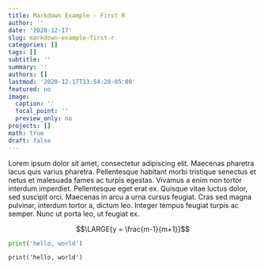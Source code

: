 ```yaml
---
title: Markdown Example - First R
author: ''
date: '2020-12-17'
slug: markdown-example-first-r
categories: []
tags: []
subtitle: ''
summary: ''
authors: []
lastmod: '2020-12-17T13:54:28-05:00'
featured: no
image:
  caption: ''
  focal_point: ''
  preview_only: no
projects: []
math: true
draft: false
---
```


Lorem ipsum dolor sit amet, consectetur adipiscing elit. Maecenas pharetra lacus quis varius pharetra. Pellentesque habitant morbi tristique senectus et netus et malesuada fames ac turpis egestas. Vivamus a enim non tortor interdum imperdiet. Pellentesque eget erat ex. Quisque vitae luctus dolor, sed suscipit orci. Maecenas in arcu a urna cursus feugiat. Cras sed magna pulvinar, interdum tortor a, dictum leo. Integer tempus feugiat turpis ac semper. Nunc ut porta leo, ut feugiat ex.

$$\LARGE{y = \frac{m-1}{m+1}}$$

```python
print('hello, world')
```

```{python}
print('hello, world')
```

